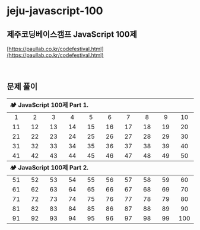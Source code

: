 # jeju-javascript-100

## 제주코딩베이스캠프 JavaScript 100제

[https://paullab.co.kr/codefestival.html](https://paullab.co.kr/codefestival.html)

<br>

## 문제 풀이

<table style="text-align:center;">
    <thead align="left">
        <tr>
            <th width="100%" colspan="10">🏕 JavaScript 100제 Part 1.</th>
        </tr>
    </thead>
    <tbody>
        <tr align="center">
            <td width="80px"><a>1</a></td>
            <td width="80px"><a>2</a></td>
            <td width="80px"><a>3</a></td>
            <td width="80px"><a>4</a></td>
            <td width="80px"><a>5</a></td>
            <td width="80px"><a>6</a></td>
            <td width="80px"><a>7</a></td>
            <td width="80px"><a>8</a></td>
            <td width="80px"><a>9</a></td>
            <td width="80px"><a>10</a></td>
        </tr>
        <tr align="center">
            <td><a>11</a></td>
            <td><a>12</a></td>
            <td><a>13</a></td>
            <td><a>14</a></td>
            <td><a>15</a></td>
            <td><a>16</a></td>
            <td><a>17</a></td>
            <td><a>18</a></td>
            <td><a>19</a></td>
            <td><a>20</a></td>
        </tr>
        <tr align="center">
            <td><a>21</a></td>
            <td><a>22</a></td>
            <td><a>23</a></td>
            <td><a>24</a></td>
            <td><a>25</a></td>
            <td><a>26</a></td>
            <td><a>27</a></td>
            <td><a>28</a></td>
            <td><a>29</a></td>
            <td><a>30</a></td>
        </tr>
        <tr align="center">
            <td><a>31</a></td>
            <td><a>32</a></td>
            <td><a>33</a></td>
            <td><a>34</a></td>
            <td><a>35</a></td>
            <td><a>36</a></td>
            <td><a>37</a></td>
            <td><a>38</a></td>
            <td><a>39</a></td>
            <td><a>40</a></td>
        </tr>
        <tr align="center">
            <td><a>41</a></td>
            <td><a>42</a></td>
            <td><a>43</a></td>
            <td><a>44</a></td>
            <td><a>45</a></td>
            <td><a>46</a></td>
            <td><a>47</a></td>
            <td><a>48</a></td>
            <td><a>49</a></td>
            <td><a>50</a></td>
        </tr>
    </tbody>
    <thead align="left">
        <tr>
            <th width="100%" colspan="10">🏕 JavaScript 100제 Part 2.</th>
        </tr>
    </thead>
    <tbody>
        <tr align="center">
            <td><a>51</a></td>
            <td><a>52</a></td>
            <td><a>53</a></td>
            <td><a>54</a></td>
            <td><a>55</a></td>
            <td><a>56</a></td>
            <td><a>57</a></td>
            <td><a>58</a></td>
            <td><a>59</a></td>
            <td><a>60</a></td>
        </tr>
        <tr align="center">
            <td><a>61</a></td>
            <td><a>62</a></td>
            <td><a>63</a></td>
            <td><a>64</a></td>
            <td><a>65</a></td>
            <td><a>66</a></td>
            <td><a>67</a></td>
            <td><a>68</a></td>
            <td><a>69</a></td>
            <td><a>70</a></td>
        </tr>
        <tr align="center">
            <td><a>71</a></td>
            <td><a>72</a></td>
            <td><a>73</a></td>
            <td><a>74</a></td>
            <td><a>75</a></td>
            <td><a>76</a></td>
            <td><a>77</a></td>
            <td><a>78</a></td>
            <td><a>79</a></td>
            <td><a>80</a></td>
        </tr>
        <tr align="center">
            <td><a>81</a></td>
            <td><a>82</a></td>
            <td><a>83</a></td>
            <td><a>84</a></td>
            <td><a>85</a></td>
            <td><a>86</a></td>
            <td><a>87</a></td>
            <td><a>88</a></td>
            <td><a>89</a></td>
            <td><a>90</a></td>
        </tr>
        <tr align="center">
            <td><a>91</a></td>
            <td><a>92</a></td>
            <td><a>93</a></td>
            <td><a>94</a></td>
            <td><a>95</a></td>
            <td><a>96</a></td>
            <td><a>97</a></td>
            <td><a>98</a></td>
            <td><a>99</a></td>
            <td><a>100</a></td>
        </tr>
    </tbody>
</table>
